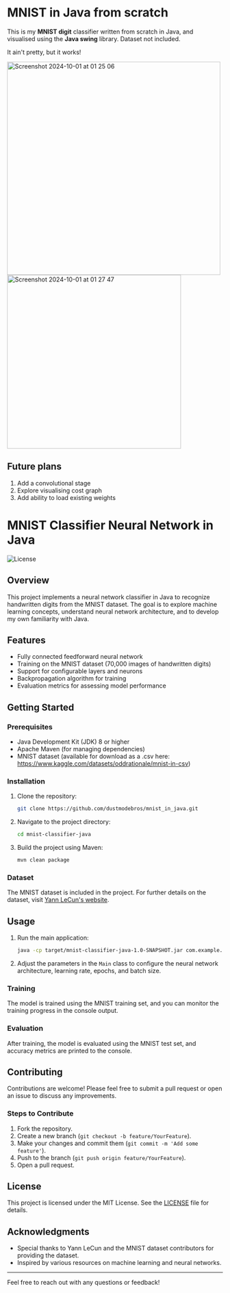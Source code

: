 # MNIST in Java from scratch
This is my **MNIST digit** classifier written from scratch in Java, and visualised using the **Java swing** library. Dataset not included.

It ain't pretty, but it works!

<img width="498" alt="Screenshot 2024-10-01 at 01 25 06" src="https://github.com/user-attachments/assets/3d40db39-aa8b-45e5-bb08-acae40a29cde">
<img width="406" alt="Screenshot 2024-10-01 at 01 27 47" src="https://github.com/user-attachments/assets/3e6d2859-e8fe-4954-b2cf-7a4762ca1df3">

## Future plans
1. Add a convolutional stage
2. Explore visualising cost graph
3. Add ability to load existing weights
# MNIST Classifier Neural Network in Java

![License](https://img.shields.io/badge/license-MIT-brightgreen)

## Overview

This project implements a neural network classifier in Java to recognize handwritten digits from the MNIST dataset. The goal is to explore machine learning concepts, understand neural network architecture, and to develop my own familiarity with Java.

## Features

- Fully connected feedforward neural network
- Training on the MNIST dataset (70,000 images of handwritten digits)
- Support for configurable layers and neurons
- Backpropagation algorithm for training
- Evaluation metrics for assessing model performance

## Getting Started

### Prerequisites

- Java Development Kit (JDK) 8 or higher
- Apache Maven (for managing dependencies)
- MNIST dataset (available for download as a .csv here: https://www.kaggle.com/datasets/oddrationale/mnist-in-csv)

### Installation

1. Clone the repository:

   ```bash
   git clone https://github.com/dustmodebros/mnist_in_java.git
   ```

2. Navigate to the project directory:

   ```bash
   cd mnist-classifier-java
   ```

3. Build the project using Maven:

   ```bash
   mvn clean package
   ```

### Dataset

The MNIST dataset is included in the project. For further details on the dataset, visit [Yann LeCun's website](http://yann.lecun.com/exdb/mnist/).

## Usage

1. Run the main application:

   ```bash
   java -cp target/mnist-classifier-java-1.0-SNAPSHOT.jar com.example.Main
   ```

2. Adjust the parameters in the `Main` class to configure the neural network architecture, learning rate, epochs, and batch size.

### Training

The model is trained using the MNIST training set, and you can monitor the training progress in the console output.

### Evaluation

After training, the model is evaluated using the MNIST test set, and accuracy metrics are printed to the console.

## Contributing

Contributions are welcome! Please feel free to submit a pull request or open an issue to discuss any improvements.

### Steps to Contribute

1. Fork the repository.
2. Create a new branch (`git checkout -b feature/YourFeature`).
3. Make your changes and commit them (`git commit -m 'Add some feature'`).
4. Push to the branch (`git push origin feature/YourFeature`).
5. Open a pull request.

## License

This project is licensed under the MIT License. See the [LICENSE](LICENSE) file for details.

## Acknowledgments

- Special thanks to Yann LeCun and the MNIST dataset contributors for providing the dataset.
- Inspired by various resources on machine learning and neural networks.

---

Feel free to reach out with any questions or feedback!
